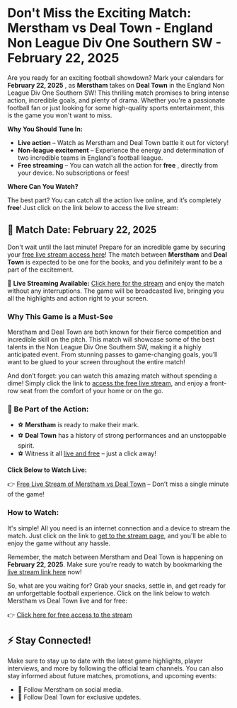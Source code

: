 # Don't Miss the Exciting Match: Merstham vs Deal Town - England Non League Div One Southern SW - February 22, 2025

Are you ready for an exciting football showdown? Mark your calendars for **February 22, 2025** , as **Merstham** takes on **Deal Town** in the England Non League Div One Southern SW! This thrilling match promises to bring intense action, incredible goals, and plenty of drama. Whether you're a passionate football fan or just looking for some high-quality sports entertainment, this is the game you won't want to miss.

**Why You Should Tune In:**

- **Live action** – Watch as Merstham and Deal Town battle it out for victory!
- **Non-league excitement** – Experience the energy and determination of two incredible teams in England's football league.
- **Free streaming** – You can watch all the action for **free** , directly from your device. No subscriptions or fees!

**Where Can You Watch?**

The best part? You can catch all the action live online, and it’s completely **free**! Just click on the link below to access the live stream:

## 📅 Match Date: February 22, 2025

Don't wait until the last minute! Prepare for an incredible game by securing your [free live stream access here](https://tinyurl.com/livestreamfreeo?st=Merstham+vs+Deal+Town&si=gh)! The match between **Merstham** and **Deal Town** is expected to be one for the books, and you definitely want to be a part of the excitement.

🎥 **Live Streaming Available:** [Click here for the stream](https://tinyurl.com/livestreamfreeo?st=Merstham+vs+Deal+Town&si=gh) and enjoy the match without any interruptions. The game will be broadcasted live, bringing you all the highlights and action right to your screen.

### Why This Game is a Must-See

Merstham and Deal Town are both known for their fierce competition and incredible skill on the pitch. This match will showcase some of the best talents in the Non League Div One Southern SW, making it a highly anticipated event. From stunning passes to game-changing goals, you’ll want to be glued to your screen throughout the entire match!

And don’t forget: you can watch this amazing match without spending a dime! Simply click the link to [access the free live stream](https://tinyurl.com/livestreamfreeo?st=Merstham+vs+Deal+Town&si=gh), and enjoy a front-row seat from the comfort of your home or on the go.

### 📍 Be Part of the Action:

- ⚽ **Merstham** is ready to make their mark.
- ⚽ **Deal Town** has a history of strong performances and an unstoppable spirit.
- ⚽ Witness it all [live and free](https://tinyurl.com/livestreamfreeo?st=Merstham+vs+Deal+Town&si=gh) – just a click away!

**Click Below to Watch Live:**

👉 [Free Live Stream of Merstham vs Deal Town](https://tinyurl.com/livestreamfreeo?st=Merstham+vs+Deal+Town&si=gh) – Don’t miss a single minute of the game!

### How to Watch:

It's simple! All you need is an internet connection and a device to stream the match. Just click on the link to [get to the stream page](https://tinyurl.com/livestreamfreeo?st=Merstham+vs+Deal+Town&si=gh), and you'll be able to enjoy the game without any hassle.

Remember, the match between Merstham and Deal Town is happening on **February 22, 2025**. Make sure you’re ready to watch by bookmarking the [live stream link here](https://tinyurl.com/livestreamfreeo?st=Merstham+vs+Deal+Town&si=gh) now!

So, what are you waiting for? Grab your snacks, settle in, and get ready for an unforgettable football experience. Click on the link below to watch Merstham vs Deal Town live and for free:

👉 [Click here for free access to the stream](https://tinyurl.com/livestreamfreeo?st=Merstham+vs+Deal+Town&si=gh)

## ⚡ Stay Connected!

Make sure to stay up to date with the latest game highlights, player interviews, and more by following the official team channels. You can also stay informed about future matches, promotions, and upcoming events:

- 🌟 Follow Merstham on social media.
- 🌟 Follow Deal Town for exclusive updates.
<l></l>
